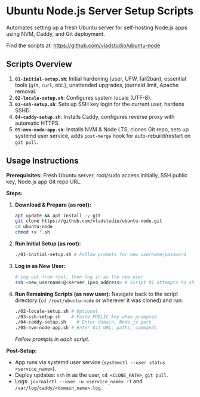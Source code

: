 # Ubuntu Node.js Server Setup Scripts

Automates setting up a fresh Ubuntu server for self-hosting Node.js apps using NVM, Caddy, and Git deployment.

Find the scripts at: https://github.com/vladstudio/ubuntu-node

## Scripts Overview

1.  **`01-initial-setup.sh`**: Initial hardening (user, UFW, fail2ban), essential tools (`git`, `curl`, etc.), unattended upgrades, journald limit, Apache removal.
2.  **`02-locale-setup.sh`**: Configures system locale (UTF-8).
3.  **`03-ssh-setup.sh`**: Sets up SSH key login for the current user, hardens SSHD.
4.  **`04-caddy-setup.sh`**: Installs Caddy, configures reverse proxy with automatic HTTPS.
5.  **`05-nvm-node-app.sh`**: Installs NVM & Node LTS, clones Git repo, sets up systemd user service, adds `post-merge` hook for auto-rebuild/restart on `git pull`.

## Usage Instructions

**Prerequisites:** Fresh Ubuntu server, root/sudo access initially, SSH public key, Node.js app Git repo URL.

**Steps:**

1.  **Download & Prepare (as root):**
    ```bash
    apt update && apt install -y git
    git clone https://github.com/vladstudio/ubuntu-node.git
    cd ubuntu-node
    chmod +x *.sh
    ```
2.  **Run Initial Setup (as root):**
    ```bash
    ./01-initial-setup.sh # Follow prompts for new username/password
    ```
3.  **Log in as New User:**
    ```bash
    # Log out from root, then log in as the new user
    ssh <new_username>@<server_ipv4_address> # Script 01 attempts to show the IPv4
    ```
4.  **Run Remaining Scripts (as new user):** Navigate back to the script directory (`cd /root/ubuntu-node` or wherever it was cloned) and run:
    ```bash
    ./02-locale-setup.sh # Optional
    ./03-ssh-setup.sh    # Paste PUBLIC key when prompted
    ./04-caddy-setup.sh    # Enter domain, Node.js port
    ./05-nvm-node-app.sh # Enter Git URL, paths, commands
    ```
    *Follow prompts in each script.*

**Post-Setup:**

*   App runs via systemd user service (`systemctl --user status <service_name>`).
*   Deploy updates: `ssh` in as the user, `cd <CLONE_PATH>`, `git pull`.
*   Logs: `journalctl --user -u <service_name> -f` and `/var/log/caddy/<domain_name>.log`.
